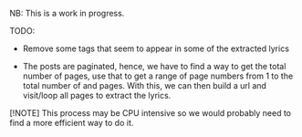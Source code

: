 NB: This is a work in progress.

TODO:

- Remove some <a data-id></a> tags that seem to appear in some of the extracted lyrics

- The posts are paginated, hence, we have to find a way to get the total number of pages, use that to get a range of page numbers from 1 to the total number of and pages. With this, we can then build a url and visit/loop all pages to extract the lyrics.

[!NOTE]
This process may be CPU intensive so we would probably need to find a more efficient way to do it.

